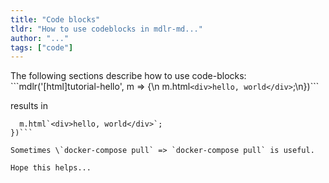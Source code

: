 ```yaml
---
title: "Code blocks"
tldr: "How to use codeblocks in mdlr-md..."
author: "..."
tags: ["code"]
---
```


The following sections describe how to use code-blocks:    
\```mdlr('[html]tutorial-hello', m => {\n  m.html`<div>hello, world</div>`;\n})```  

results in  

```mdlr('[html]tutorial-hello', m => {
  m.html`<div>hello, world</div>`;
})```

Sometimes \`docker-compose pull` => `docker-compose pull` is useful.  

Hope this helps...
